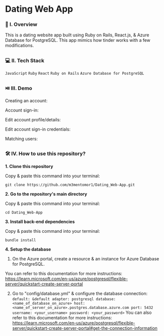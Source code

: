 # Dating Web App

### 🧐 I. Overview
This is a dating website app built using Ruby on Rails, React.js, & Azure Database for PostgreSQL. This app mimics how tinder works with a few modifications. 

##

### 💻 II. Tech Stack
``JavaScript`` ``Ruby`` ``React`` ``Ruby on Rails`` ``Azure Database for PostgreSQL``

##

### ⏯️ III. Demo

Creating an account:

Account sign-in:

Edit account profile/details:

Edit account sign-in credentials:

Matching users:

##

### 🛠️ IV. How to use this repository?

**1. Clone this repository**

   Copy & paste this command into your terminal: 
   ```
   git clone https://github.com/m3mentomor1/Dating_Web-App.git
   ```

**2. Go to the repository's main directory**

   Copy & paste this command into your terminal: 
   ```
   cd Dating_Web-App
   ```

**3. Install back-end dependencies**

   Copy & paste this command into your terminal: 
   ```
   bundle install
   ```

**4. Setup the database**

   1. On the Azure portal, create a resource & an instance for Azure Database for PostgreSQL.

   You can refer to this documentation for more instructions: 
   https://learn.microsoft.com/en-us/azure/postgresql/flexible-server/quickstart-create-server-portal
   
   2. Go to "config/database.yml" & configure the database connection:
    ```
    default: &default
        adapter: postgresql
        database: <name_of_database_on_azure>
        host: <name_of_server_on_azure>.postgres.database.azure.com
        port: 5432
        username: <your_username>
        password: <your_password>
    ```
    You can also refer to this documentation for more instructions: 
    https://learn.microsoft.com/en-us/azure/postgresql/flexible-server/quickstart-create-server-portal#get-the-connection-information

